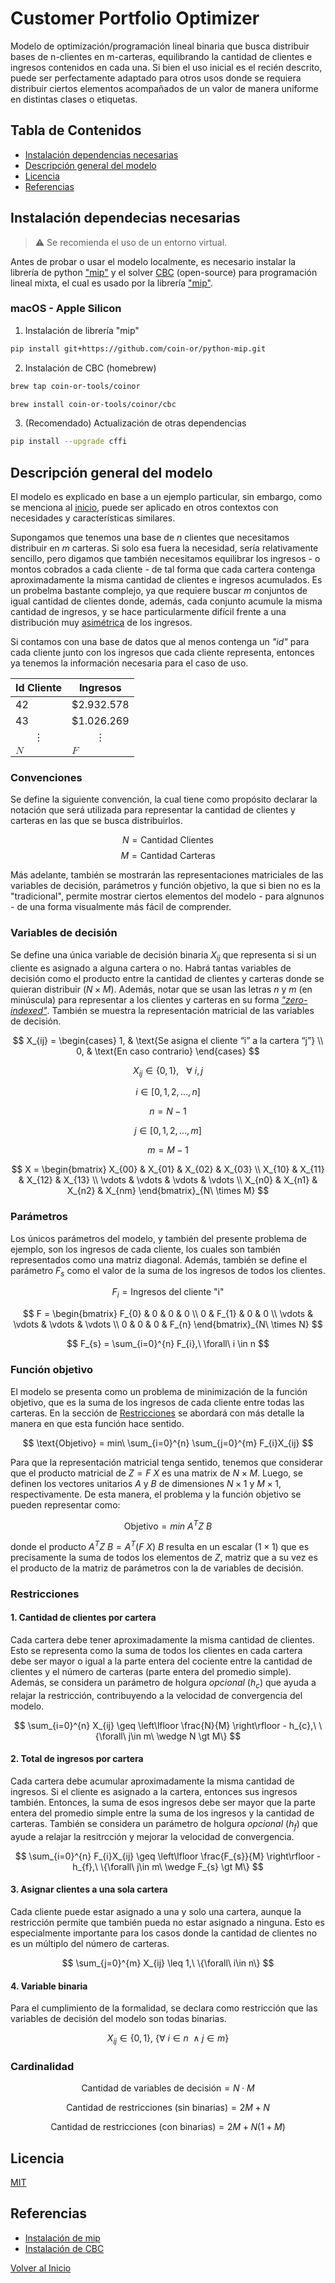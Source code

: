 # Customer Portfolio Optimizer

Modelo de optimización/programación lineal binaria que busca distribuir bases de n-clientes en m-carteras, equilibrando la cantidad de clientes e ingresos contenidos en cada una. Si bien el uso inicial es el recién descrito, puede ser perfectamente adaptado para otros usos donde se requiera distribuir ciertos elementos acompañados de un valor de manera uniforme en distintas clases o etiquetas.

## Tabla de Contenidos

- [Instalación dependencias necesarias](#instalación-dependecias-necesarias)
- [Descripción general del modelo](#descripción-general-del-modelo)
- [Licencia](#licencia)
- [Referencias](#referencias)

## Instalación dependecias necesarias

> :warning: Se recomienda el uso de un entorno virtual.

Antes de probar o usar el modelo localmente, es necesario instalar la librería de python ["mip"](https://github.com/coin-or/python-mip?tab=readme-ov-file) y el solver [CBC](https://github.com/coin-or/Cbc?tab=readme-ov-file) (open-source) para programación lineal mixta, el cual es usado por la librería ["mip"](https://github.com/coin-or/python-mip?tab=readme-ov-file).

### macOS - Apple Silicon

1. Instalación de librería "mip"
```sh
pip install git+https://github.com/coin-or/python-mip.git
```

2. Instalación de CBC (homebrew)
```sh
brew tap coin-or-tools/coinor
```

```sh
brew install coin-or-tools/coinor/cbc
```

3. (Recomendado) Actualización de otras dependencias
```sh
pip install --upgrade cffi
```

## Descripción general del modelo

El modelo es explicado en base a un ejemplo particular, sin embargo, como se menciona al [inicio](#customer-portfolio-optimizer), puede ser aplicado en otros contextos con necesidades y características similares.

Supongamos que tenemos una base de $n$ clientes que necesitamos distribuir en $m$ carteras. Si solo esa fuera la necesidad, sería relativamente sencillo, pero digamos que también necesitamos equilibrar los ingresos - o montos cobrados a cada cliente - de tal forma que cada cartera contenga aproximadamente la misma cantidad de clientes e ingresos acumulados. Es un probelma bastante complejo, ya que requiere buscar $m$ conjuntos de igual cantidad de clientes donde, además, cada conjunto acumule la misma cantidad de ingresos, y se hace particularmente difícil frente a una distribución muy [asimétrica](https://es.wikipedia.org/wiki/Asimetría_estadística) de los ingresos.

Si contamos con una base de datos que al menos contenga un *"id"* para cada cliente junto con los ingresos que cada cliente representa, entonces ya tenemos la información necesaria para el caso de uso.

<table align="center">
    <thead>
        <tr>
            <th scope="col">Id Cliente</th>
            <th scope="col">Ingresos</th>
        </tr>
    </thead>
    <tbody>
        <tr>
            <td>42</td>
            <td>$2.932.578</td>
        </tr>
        <tr>
            <td>43</td>
            <td>$1.026.269</td>
        </tr>
        <tr  style= "text-align: center;">
            <td>&vellip;</td>
            <td>&vellip;</td>
        </tr>
        <tr>
            <td><math><mi>N</mi></math></td>
            <td><math><mi>F</mi></math></td>
        </tr>
    </tbody>
</table>

### Convenciones

Se define la siguiente convención, la cual tiene como propósito declarar la notación que será utilizada para representar la cantidad de clientes y carteras en las que se busca distribuirlos.

$$
N = \text{Cantidad Clientes }
$$
$$
M = \text{Cantidad Carteras }
$$

Más adelante, también se mostrarán las representaciones matriciales de las variables de decisión, parámetros y función objetivo, la que si bien no es la "tradicional", permite mostrar ciertos elementos del modelo - para algnunos - de una forma visualmente más fácil de comprender.

### Variables de decisión

Se define una única variable de decisión binaria $X_{ij}$ que representa si si un cliente es asignado a alguna cartera o no. Habrá tantas variables de decisión como el producto entre la cantidad de clientes y carteras donde se quieran distribuir ($N \times M$). Además, notar que se usan las letras $n$ y $m$ (en minúscula) para representar a los clientes y carteras en su forma [*"zero-indexed"*](https://en.wikipedia.org/wiki/Zero-based_numbering). También se muestra la representación matricial de las variables de decisión.

$$
X_{ij} =
\begin{cases} 
1, & \text{Se asigna el cliente “i” a la cartera “j”} \\ 
0, & \text{En caso contrario}
\end{cases}
$$

$$
X_{ij} \in \{0, 1\},\ \ \ \forall\ i,j
$$

$$
i \in [0, 1, 2, \dots, n]
$$

$$
n = N-1
$$

$$
j \in [0, 1, 2, \dots, m]
$$

$$
m = M-1
$$

$$
X = \begin{bmatrix}
X_{00} & X_{01} & X_{02} & X_{03} \\
X_{10} & X_{11} & X_{12} & X_{13} \\
\vdots & \vdots & \vdots & \vdots \\
X_{n0} & X_{n1} & X_{n2} & X_{nm}
\end{bmatrix}_{N\ \times M}
$$

### Parámetros

Los únicos parámetros del modelo, y también del presente problema de ejemplo, son los ingresos de cada cliente, los cuales son también representados como una matriz diagonal. Además, también se define el parámetro $F_{s}$ como el valor de la suma de los ingresos de todos los clientes.

$$
F_{i} = \text{Ingresos del cliente "i"}
$$

$$
F = \begin{bmatrix}
F_{0} & 0 & 0 & 0 \\
0 & F_{1} & 0 & 0 \\
\vdots & \vdots & \vdots & \vdots \\
0 & 0 & 0 & F_{n}
\end{bmatrix}_{N\ \times N}
$$

$$
F_{s} = \sum_{i=0}^{n} F_{i},\ \forall\ i \in n
$$

### Función objetivo

El modelo se presenta como un problema de minimización de la función objetivo, que es la suma de los ingresos de cada cliente entre todas las carteras. En la sección de [Restricciones](#restricciones) se abordará con más detalle la manera en que esta función hace sentido.

$$
\text{Objetivo} = min\ \sum_{i=0}^{n} \sum_{j=0}^{m} F_{i}X_{ij}
$$

Para que la representación matricial tenga sentido, tenemos que considerar que el producto matricial de $Z=F\ X$ es una matrix de $N \times M$. Luego, se definen los vectores unitarios $A$ y $B$ de dimensiones $N \times 1$ y $M \times 1$, respectivamente. De esta manera, el problema y la función objetivo se pueden representar como:

$$
\text{Objetivo} = min\ A^{T}Z\ B
$$

donde el producto $A^{T}Z\ B = A^{T}(F\ X)\ B$ resulta en un escalar $(1 \times 1)$ que es precisamente la suma de todos los elementos de $Z$, matriz que a su vez es el producto de la matriz de parámetros con la de variables de decisión.

### Restricciones

#### 1. Cantidad de clientes por cartera

Cada cartera debe tener aproximadamente la misma cantidad de clientes. Esto se representa como la suma de todos los clientes en cada cartera debe ser mayor o igual a la parte entera del cociente entre la cantidad de clientes y el número de carteras (parte entera del promedio simple). Además, se considera un parámetro de holgura *opcional* ($h_{c}$) que ayuda a relajar la restricción, contribuyendo a la velocidad de convergencia del modelo.

$$
\sum_{i=0}^{n} X_{ij} \geq \left\lfloor \frac{N}{M} \right\rfloor - h_{c},\ \{\forall\ j\in m\  \wedge N \gt M\}
$$

#### 2. Total de ingresos por cartera

Cada cartera debe acumular aproximadamente la misma cantidad de ingresos. Si el cliente es asignado a la cartera, entonces sus ingresos también. Entonces, la suma de esos ingresos debe ser mayor que la parte entera del promedio simple entre la suma de los ingresos y la cantidad de carteras. También se considera un parámetro de holgura *opcional* ($h_{f}$) que ayude a relajar la resitrcción y mejorar la velocidad de convergencia.

$$
\sum_{i=0}^{n} F_{i}X_{ij} \geq \left\lfloor \frac{F_{s}}{M} \right\rfloor - h_{f},\ \{\forall\ j\in m\  \wedge F_{s} \gt M\}
$$

#### 3. Asignar clientes a una sola cartera

Cada cliente puede estar asignado a una y solo una cartera, aunque la restricción permite que también pueda no estar asignado a ninguna. Esto es especialmente importante para los casos donde la cantidad de clientes no es un múltiplo del número de carteras.

$$
\sum_{j=0}^{m} X_{ij} \leq 1,\ \{\forall\ i\in n\}
$$

#### 4. Variable binaria

Para el cumplimiento de la formalidad, se declara como restricción que las variables de decisión del modelo son todas binarias.

$$
X_{ij} \in \{0, 1\},\ \{\forall\ i\in n\ \wedge j \in m\}
$$

### Cardinalidad

$$
\text{Cantidad de variables de decisión} = N \cdot M
$$

$$
\text{Cantidad de restricciones (sin binarias)} = 2M + N
$$

$$
\text{Cantidad de restricciones (con binarias)} = 2M + N(1+M)
$$

## Licencia

[MIT](LICENSE)

## Referencias

* [Instalación de mip](https://github.com/coin-or/python-mip?tab=readme-ov-file)
* [Instalación de CBC](https://github.com/coin-or/Cbc?tab=readme-ov-file)

[Volver al Inicio](#tabla-de-contenidos)
